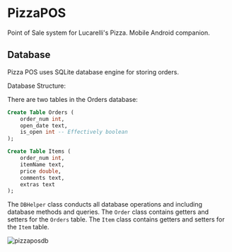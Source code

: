 # PizzaPOS
Point of Sale system for Lucarelli's Pizza. Mobile Android companion.

Database
-------
Pizza POS uses SQLite database engine for storing orders.

Database Structure:

There are two tables in the Orders database:

```sql
Create Table Orders (
	order_num int,
	open_date text,
	is_open int -- Effectively boolean
);

Create Table Items (
	order_num int,
	itemName text,
	price double,
	comments text,
	extras text
);

```


The `DBHelper` class conducts all database operations and including database methods and queries.
The  `Order` class contains getters and setters for the `Orders` table.
The `Item` class contains getters and setters for the `Item` table.


![pizzaposdb](https://cloud.githubusercontent.com/assets/8926729/19327721/5f791758-909e-11e6-8f61-81ba7f6dedbd.png)
